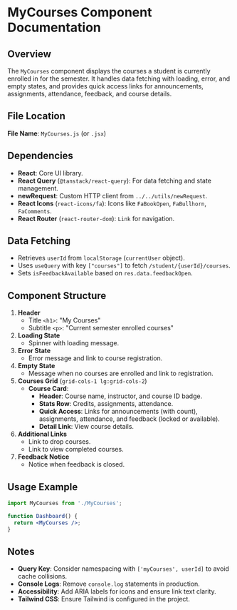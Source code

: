 
# MyCourses Component Documentation

## Overview
The `MyCourses` component displays the courses a student is currently enrolled in for the semester. It handles data fetching with loading, error, and empty states, and provides quick access links for announcements, assignments, attendance, feedback, and course details.

## File Location
**File Name**: `MyCourses.js` (or `.jsx`)

## Dependencies
- **React**: Core UI library.
- **React Query** (`@tanstack/react-query`): For data fetching and state management.
- **newRequest**: Custom HTTP client from `../../utils/newRequest`.
- **React Icons** (`react-icons/fa`): Icons like `FaBookOpen`, `FaBullhorn`, `FaComments`.
- **React Router** (`react-router-dom`): `Link` for navigation.

## Data Fetching
- Retrieves `userId` from `localStorage` (`currentUser` object).
- Uses `useQuery` with key `["courses"]` to fetch `/student/{userId}/courses`.
- Sets `isFeedbackAvailable` based on `res.data.feedbackOpen`.

## Component Structure
1. **Header**  
   - Title `<h1>`: "My Courses"  
   - Subtitle `<p>`: "Current semester enrolled courses"
2. **Loading State**  
   - Spinner with loading message.
3. **Error State**  
   - Error message and link to course registration.
4. **Empty State**  
   - Message when no courses are enrolled and link to registration.
5. **Courses Grid** (`grid-cols-1 lg:grid-cols-2`)  
   - **Course Card**:
     - **Header**: Course name, instructor, and course ID badge.
     - **Stats Row**: Credits, assignments, attendance.
     - **Quick Access**: Links for announcements (with count), assignments, attendance, and feedback (locked or available).
     - **Detail Link**: View course details.
6. **Additional Links**  
   - Link to drop courses.
   - Link to view completed courses.
7. **Feedback Notice**  
   - Notice when feedback is closed.

## Usage Example
```jsx
import MyCourses from './MyCourses';

function Dashboard() {
  return <MyCourses />;
}
```

## Notes
- **Query Key**: Consider namespacing with `['myCourses', userId]` to avoid cache collisions.
- **Console Logs**: Remove `console.log` statements in production.
- **Accessibility**: Add ARIA labels for icons and ensure link text clarity.
- **Tailwind CSS**: Ensure Tailwind is configured in the project.
